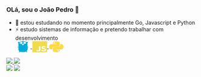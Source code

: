 ### OLá, sou o João Pedro 👋

- 📖 estou estudando no momento principalmente Go, Javascript e Python
- ⚡ estudo sistemas de informação e pretendo trabalhar com desenvolvimento 
  <div>
  <a href="https://github.com/pasteldiventu">
  <img align="center" alt="Rafa-Js" height="30" width="40" src="https://raw.githubusercontent.com/devicons/devicon/master/icons/go/go-plain.svg">
  <img align="center" alt="Rafa-Js" height="30" width="40" src="https://raw.githubusercontent.com/devicons/devicon/master/icons/javascript/javascript-plain.svg">
  <img align="center" alt="Rafa-Js" height="30" width="40" src="https://raw.githubusercontent.com/devicons/devicon/master/icons/python/python-plain.svg">
</div>
<div>
  <a href="https://github.com/pasteldiventu">
  <img height="180em" src="https://github-readme-stats.vercel.app/api?username=pasteldiventu&show_icons=true&theme=dracula&include_all_commits=true&count_private=true"/>
  <img height="180em" src="https://github-readme-stats.vercel.app/api/top-langs/?username=pasteldiventu&layout=compact&langs_count=16&theme=dracula"/>
</div>
<div> 
  <a href="https://instagram.com/jp_om_" target="_blank"><img src="https://img.shields.io/badge/-Instagram-%23E4405F?style=for-the-badge&logo=instagram&logoColor=white" target="_blank"></a>
  <a href="https://www.linkedin.com/in/joão-pedro-oliveira-86b953238" target="_blank"><img src="https://img.shields.io/badge/-LinkedIn-%230077B5?style=for-the-badge&logo=linkedin&logoColor=white" target="_blank"></a> 
